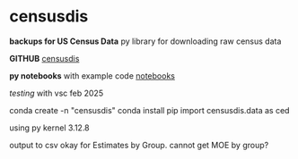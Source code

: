 # censusdis

__backups for US Census Data__  py library for downloading raw census data

__GITHUB__ [censusdis](https://github.com/censusdis/censusdis)

__py notebooks__ with example code  [notebooks](https://github.com/censusdis/censusdis/tree/main/notebooks)


_testing_ with vsc feb 2025

conda create -n "censusdis"
conda install pip
import censusdis.data as ced

using py kernel 3.12.8

output to csv okay for Estimates by Group.  cannot get MOE by group?